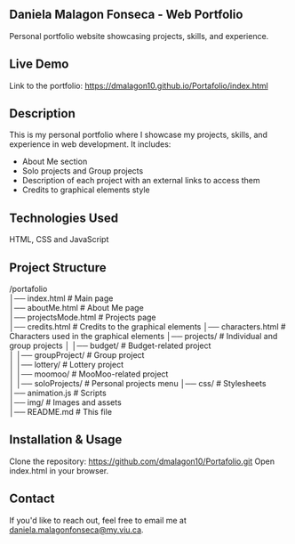 ## Daniela Malagon Fonseca - Web Portfolio
Personal portfolio website showcasing projects, skills, and experience.

## Live Demo
Link to the portfolio: https://dmalagon10.github.io/Portafolio/index.html

## Description
This is my personal portfolio where I showcase my projects, skills, and experience in web development. It includes:
- About Me section
- Solo projects and Group projects
- Description of each project with an external links to access them
- Credits to graphical elements style

## Technologies Used
HTML, CSS and JavaScript

## Project Structure 
/portafolio  
│── index.html           # Main page  
│── aboutMe.html         # About Me page  
│── projectsMode.html    # Projects page  
│── credits.html         # Credits to the graphical elements
│── characters.html      # Characters used in the graphical elements
│── projects/         # Individual and group projects 
│   │── budget/       # Budget-related project  
│   │── groupProject/ # Group project  
│   │── lottery/      # Lottery project  
│   │── moomoo/       # MooMoo-related project  
│   │── soloProjects/ # Personal projects menu
│── css/             # Stylesheets  
│── animation.js     # Scripts  
│── img/             # Images and assets  
│── README.md        # This file  

## Installation & Usage
Clone the repository: https://github.com/dmalagon10/Portafolio.git
Open index.html in your browser.

## Contact
If you'd like to reach out, feel free to email me at daniela.malagonfonseca@my.viu.ca.
